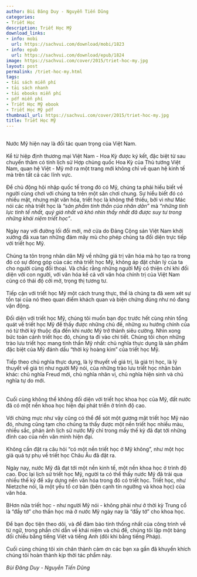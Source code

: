 ```yaml
---
author: Bùi Đăng Duy - Nguyễn Tiến Dũng
categories:
- Triết Học
description: Triết Học Mỹ
download_links:
- info: mobi
  url: https://sachvui.com/download/mobi/1823
- info: epub
  url: https://sachvui.com/download/epub/1824
image: https://sachvui.com/cover/2015/triet-hoc-my.jpg
layout: post
permalink: /triet-hoc-my.html
tags:
- tải sách miễn phí
- tải sách nhanh
- tải ebooks miễn phí
- pdf miễn phí
- Triết Học Mỹ ebook
- Triết Học Mỹ pdf
thumbnail_url: https://sachvui.com/cover/2015/triet-hoc-my.jpg
title: Triết Học Mỹ
---
```


 <div class="item-desc text-justify"> <p><br>Nước Mỹ hiện nay là đối tác quan trọng của Việt Nam.<br><br>Kể từ hiệp định thương mại Việt Nam - Hoa Kỳ được ký kết, đặc biệt từ sau chuyến thăm có tính lịch sử Hợp chủng quốc Hoa Kỳ của Thủ tướng Việt Nam, quan hệ Việt - Mỹ mở ra một trang mới không chỉ về quan hệ kinh tế mà trên tất cả các lĩnh vực.<br><br>Để chủ động hội nhập quốc tế trong đó có Mỹ, chúng ta phải hiểu biết về người cùng chơi với chúng ta trên một sân chơi chung. Sự hiểu biết đó có nhiều mặt, nhưng mặt văn hóa, triết học là không thể thiếu, bởi vì như Mác nói các nhà triết học là <em>“sản phẩm tinh thần của nhân dân”</em> mà <em>“những tinh lực tinh tế nhất, quý giá nhất và khó nhìn thấy nhất đã được suy tư trong những khái niệm triết học”</em>.<br><br>Ngày nay với đường lối đổi mới, mở cửa do Đảng Cộng sản Việt Nam khởi xướng đã xua tan những đám mây mù cho phép chúng ta đối diện trực tiếp với triết học Mỹ.<br><br>Chúng ta tôn trọng nhân dân Mỹ về những giá trị văn hóa mà họ tạo ra trong đó có sự đóng góp của các nhà triết học Mỹ, không áp đặt chân lý của ta cho người cùng đối thoại. Và chắc rằng những người Mỹ có thiện chí khi đối diện với con người, với văn hóa kể cả với văn hóa chính trị của Việt Nam cũng có thái độ cởi mở, trọng thị tương tư.<br><br>Tiếp cận với triết học Mỹ một cách trung thực, thế là chúng ta đã xem xét sự tồn tại của nó theo quan điểm khách quan và biện chứng đúng như nó đang vận động.<br><br>Đối diện với triết học Mỹ, chúng tôi muốn bạn đọc trước hết cùng nhìn tổng quát về triết học Mỹ để thấy được những chủ đề, những xu hướng chính của nó từ thời kỳ thuộc địa đến khi nước Mỹ trở thành siêu cường. Nhìn xong bức toàn cảnh triết học đó, chúng ta đi vào chi tiết. Chúng tôi chọn những trào lưu triết học mang tinh thần Mỹ nhất: chủ nghĩa thực dụng là sản phẩm đặc biệt của Mỹ đánh dấu “thời kỳ hoàng kim” của triết học Mỹ.<br><br>Tiếp theo chủ nghĩa thực dụng, là lý thuyết về giá trị, là giá trị học, là lý thuyết về giá trị như người Mỹ nói, của những trào lưu triết học nhân bản khác: chủ nghĩa Freud mới, chủ nghĩa nhân vị, chủ nghĩa hiện sinh và chủ nghĩa tự do mới.<br><br><br>Cuối cùng không thể không đối diện với triết học khoa học của Mỹ, đất nước đã có một nền khoa học hiện đại phát triển ở trình độ cao.<br><br>Với chừng mực như vậy cũng có thể để sót một gương mặt triết học Mỹ nào đó, nhưng cũng tạm cho chúng ta thấy được một nền triết học nhiều màu, nhiều sắc, phản ảnh lịch sử nước Mỹ chỉ trong mấy thế kỷ đã đạt tới những đỉnh cao của nền văn minh hiện đại.<br><br>Không cần đặt ra câu hỏi “có một nền triết học ở Mỹ không”, như một học giả quá tự phụ về triết học Châu Âu đã đặt ra.<br><br>Ngày nay, nước Mỹ đã đạt tới một nền kinh tế, một nền khoa học ở trình độ cao. Đọc lại lịch sử triết học Mỹ, người ta có thể thấy nước Mỹ đã trải qua nhiều thế kỷ để xây dựng nền văn hóa trong đó có triết học. Triết học, như Nietzche nói, là một yếu tố cơ bản (bên cạnh tín ngưỡng và khoa học) của văn hóa.<br><br>BHơn nữa triết học - như người Mỹ nói - không phải như ở thời kỳ Trung cổ là “đầy tớ” cho thần học mà ở nước Mỹ ngày nay là “đầy tớ” cho khoa học.<br><br>Để bạn đọc tiện theo dõi, và để đảm bảo tính thống nhất của công trình về từ ngữ, trong phần chỉ dẫn về khái niệm và chủ đề, chúng tôi lập một bảng đối chiếu bằng tiếng Việt và tiếng Anh (đôi khi bằng tiếng Pháp).<br><br>Cuối cùng chúng tôi xin chân thành cảm ơn các bạn xa gần đã khuyến khích chúng tôi hoàn thành kịp thời tác phẩm này.<br><br><em>Bùi</em> <em>Đăng</em> <em>Duy</em> - <em>Nguyễn</em> <em>Tiến</em> <em>Dũng</em></p> </div>